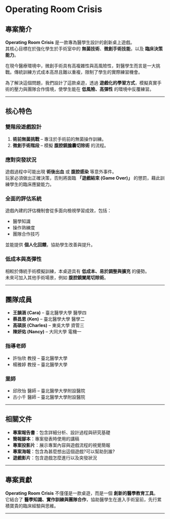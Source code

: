 # Operating Room Crisis

## 專案簡介
**Operating Room Crisis** 是一款專為醫學生設計的創新桌上遊戲。  
其核心目標在於強化學生於手術室中的 **無菌技術**、**微創手術技能**，以及 **臨床決策能力**。  

在現今醫療環境中，微創手術具有高複雜性與高風險性，對醫學生而言是一大挑戰。傳統訓練方式成本高昂且難以重複，限制了學生的實際練習機會。  

為了解決這個問題，我們設計了這款桌遊，透過 **遊戲化的學習方式**，模擬真實手術的壓力與團隊合作情境，使學生能在 **低風險、高彈性** 的環境中反覆練習。

---

## 核心特色
###  雙階段遊戲設計
1. **術前無菌挑戰** – 專注於手術前的無菌操作訓練。  
2. **微創手術階段** – 模擬 **腹腔鏡膽囊切除術** 的流程。  

###  應對突發狀況
遊戲過程中可能出現 **術後出血** 或 **腹腔感染** 等意外事件。  
玩家必須做出正確決策，否則將面臨 **「遊戲結束 (Game Over)」** 的懲罰，藉此訓練學生的臨床應變能力。  

###  全面的評估系統
遊戲內建的評估機制會從多面向檢視學習成效，包括：
- 醫學知識  
- 操作熟練度  
- 團隊合作技巧  

並能提供 **個人化回饋**，協助學生改善與提升。  

###  低成本與高彈性
相較於傳統手術模擬訓練，本桌遊具有 **低成本、易於調整與擴充** 的優勢。  
未來可加入其他手術場景，例如 **腹腔鏡闌尾切除術**。

---

## 團隊成員
- **王韻涵 (Cara)** – 臺北醫學大學 醫學四  
- **蔡昌恩 (Ken)** – 臺北醫學大學 醫學二  
- **高碩辰 (Charles)** – 東吳大學 資管三  
- **陳妍佑 (Nancy)** – 大同大學 電機一  

### 指導老師
- 許怡欣 教授 – 臺北醫學大學  
- 楊雅婷 教授 – 臺北醫學大學  

### 業師
- 邱欣怡 醫師 – 臺北醫學大學附設醫院 
- 古小千 醫師 – 臺北醫學大學附設醫院  

---

## 相關文件
-  **專案報告書**：包含詳細分析、設計過程與研究基礎  
-  **簡報腳本**：專案發表時使用的講稿  
-  **專案投影片**：展示專案內容與遊戲流程的視覺簡報
-  **專案海報**：包含為甚麼想出這個遊戲?可以幫助到誰?    
-  **遊戲影片**：包含遊戲怎麼進行以及突發狀況 

---

## 專案貢獻
**Operating Room Crisis** 不僅僅是一款桌遊，而是一個 **創新的醫學教育工具**。  
它結合了 **醫學知識、實作訓練與團隊合作**，協助醫學生在進入手術室前，先行累積寶貴的臨床經驗與思維。  

---
